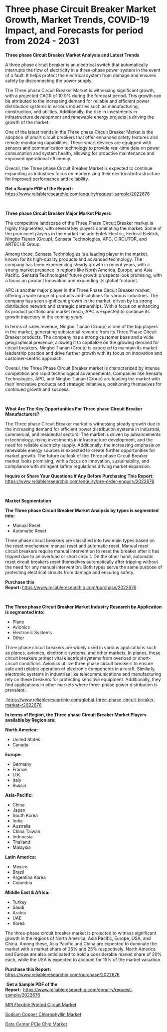 <p><h1>Three phase Circuit Breaker Market Growth, Market Trends, COVID-19 Impact, and Forecasts for period from 2024 - 2031</h1></p><p><strong>Three phase Circuit Breaker Market Analysis and Latest Trends</strong></p>
<p><p>A three phase circuit breaker is an electrical switch that automatically interrupts the flow of electricity in a three-phase power system in the event of a fault. It helps protect the electrical system from damage and ensures safety by disconnecting the power supply.</p><p>The Three phase Circuit Breaker Market is witnessing significant growth, with a projected CAGR of 10.9% during the forecast period. This growth can be attributed to the increasing demand for reliable and efficient power distribution systems in various industries such as manufacturing, construction, and utilities. Additionally, the rise in investments in infrastructure development and renewable energy projects is driving the growth of the market.</p><p>One of the latest trends in the Three phase Circuit Breaker Market is the adoption of smart circuit breakers that offer enhanced safety features and remote monitoring capabilities. These smart devices are equipped with sensors and communication technology to provide real-time data on power consumption and system health, allowing for proactive maintenance and improved operational efficiency.</p><p>Overall, the Three phase Circuit Breaker Market is expected to continue expanding as industries focus on modernizing their electrical infrastructure for improved performance and reliability.</p></p>
<p><strong>Get a Sample PDF of the Report:&nbsp;</strong> <a href="https://www.reliableresearchiq.com/enquiry/request-sample/2022676">https://www.reliableresearchiq.com/enquiry/request-sample/2022676</a></p>
<p>&nbsp;</p>
<p><strong>Three phase Circuit Breaker Major Market Players</strong></p>
<p><p>The competitive landscape of the Three Phase Circuit Breaker market is highly fragmented, with several key players dominating the market. Some of the prominent players in the market include Entek Electric, Federal Elektrik, Ningbo Tianan (Group), Sensata Technologies, APC, CIRCUTOR, and ARTECHE Group.</p><p>Among these, Sensata Technologies is a leading player in the market, known for its high-quality products and advanced technology. The company has been experiencing steady growth in recent years, with a strong market presence in regions like North America, Europe, and Asia Pacific. Sensata Technologies' future growth prospects look promising, with a focus on product innovation and expanding its global footprint.</p><p>APC is another major player in the Three Phase Circuit Breaker market, offering a wide range of products and solutions for various industries. The company has seen significant growth in the market, driven by its strong distribution network and strategic partnerships. With a focus on enhancing its product portfolio and market reach, APC is expected to continue its growth trajectory in the coming years.</p><p>In terms of sales revenue, Ningbo Tianan (Group) is one of the top players in the market, generating substantial revenue from its Three Phase Circuit Breaker products. The company has a strong customer base and a wide geographical presence, allowing it to capitalize on the growing demand for circuit breakers. Ningbo Tianan (Group) is expected to maintain its market leadership position and drive further growth with its focus on innovation and customer-centric approach.</p><p>Overall, the Three Phase Circuit Breaker market is characterized by intense competition and rapid technological advancements. Companies like Sensata Technologies, APC, and Ningbo Tianan (Group) are leading the market with their innovative products and strategic initiatives, positioning themselves for continued growth and success.</p></p>
<p>&nbsp;</p>
<p><strong>What Are The Key Opportunities For Three phase Circuit Breaker Manufacturers?</strong></p>
<p><p>The Three phase Circuit Breaker market is witnessing steady growth due to the increasing demand for efficient power distribution systems in industrial, commercial, and residential sectors. The market is driven by advancements in technology, rising investments in infrastructure development, and the need for reliable electricity supply. Additionally, the increasing emphasis on renewable energy sources is expected to create further opportunities for market growth. The future outlook of the Three phase Circuit Breaker market looks promising, with a focus on innovation, sustainability, and compliance with stringent safety regulations driving market expansion.</p></p>
<p><strong>Inquire or Share Your Questions If Any Before Purchasing This Report:</strong> <a href="https://www.reliableresearchiq.com/enquiry/pre-order-enquiry/2022676">https://www.reliableresearchiq.com/enquiry/pre-order-enquiry/2022676</a></p>
<p>&nbsp;</p>
<p><strong>Market Segmentation</strong></p>
<p><strong>The Three phase Circuit Breaker Market Analysis by types is segmented into:</strong></p>
<p><ul><li>Manual Reset</li><li>Automatic Reset</li></ul></p>
<p><p>Three phase circuit breakers are classified into two main types based on the reset mechanism: manual reset and automatic reset. Manual reset circuit breakers require manual intervention to reset the breaker after it has tripped due to an overload or short circuit. On the other hand, automatic reset circuit breakers reset themselves automatically after tripping without the need for any manual intervention. Both types serve the same purpose of protecting electrical circuits from damage and ensuring safety.</p></p>
<p><strong>Purchase this Report:&nbsp;</strong><a href="https://www.reliableresearchiq.com/purchase/2022676">https://www.reliableresearchiq.com/purchase/2022676</a></p>
<p>&nbsp;</p>
<p><strong>The Three phase Circuit Breaker Market Industry Research by Application is segmented into:</strong></p>
<p><ul><li>Plane</li><li>Avionics</li><li>Electronic Systems</li><li>Other</li></ul></p>
<p><p>Three phase circuit breakers are widely used in various applications such as planes, avionics, electronic systems, and other markets. In planes, these circuit breakers protect vital electrical systems from overload or short-circuit conditions. Avionics utilize three phase circuit breakers to ensure safe and reliable operation of electronic components in aircraft. Similarly, electronic systems in industries like telecommunications and manufacturing rely on these breakers for protecting sensitive equipment. Additionally, they find applications in other markets where three-phase power distribution is prevalent.</p></p>
<p><a href="https://www.reliableresearchiq.com/global-three-phase-circuit-breaker-market-r2022676">&nbsp;https://www.reliableresearchiq.com/global-three-phase-circuit-breaker-market-r2022676</a></p>
<p><strong>In terms of Region, the Three phase Circuit Breaker Market Players available by Region are:</strong></p>
<p>
    <p> <strong> North America: </strong>
        <ul>
            <li>United States</li>
            <li>Canada</li>
        </ul>
        </p> 
    <p> <strong> Europe: </strong>
        <ul>
            <li>Germany</li>
            <li>France</li>
            <li>U.K.</li>
            <li>Italy</li>
            <li>Russia</li>
        </ul>
        </p> 
    <p> <strong> Asia-Pacific: </strong>
        <ul>
            <li>China</li>
            <li>Japan</li>
            <li>South Korea</li>
            <li>India</li>
            <li>Australia</li>
            <li>China Taiwan</li>
            <li>Indonesia</li>
            <li>Thailand</li>
            <li>Malaysia</li>
        </ul>
        </p> 
    <p> <strong> Latin America: </strong>
        <ul>
            <li>Mexico</li>
            <li>Brazil</li>
            <li>Argentina Korea</li>
            <li>Colombia</li>
        </ul>
        </p> 
    <p> <strong> Middle East & Africa: </strong>
        <ul>
            <li>Turkey</li>
            <li>Saudi</li>
            <li>Arabia</li>
            <li>UAE</li>
            <li>Korea</li>
        </ul>
    </p>
    </p>
<p><p>The three-phase circuit breaker market is projected to witness significant growth in the regions of North America, Asia Pacific, Europe, USA, and China. Among these, Asia Pacific and China are expected to dominate the market with a market share of 35% and 25% respectively. North America and Europe are also anticipated to hold a considerable market share of 20% each, while the USA is expected to account for 15% of the market valuation.</p></p>
<p><strong>Purchase this Report: </strong><a href="https://www.reliableresearchiq.com/purchase/2022676">https://www.reliableresearchiq.com/purchase/2022676</a></p>
<p>&nbsp;<strong>Get a Sample PDF of the Report:&nbsp;&nbsp;</strong><a href="https://www.reliableresearchiq.com/enquiry/request-sample/2022676">https://www.reliableresearchiq.com/enquiry/request-sample/2022676</a></p>
<p><strong></strong></p>
<p><p><a href="https://medium.com/@susanabraun1964/mpi-flexible-printed-circuit-market-industry-trends-and-forecast-for-period-from-2024-to-2031-c2b2122c03da">MPI Flexible Printed Circuit Market</a></p><p><a href="https://view.publitas.com/reportprime-1/sodium-copper-chlorophyllin-market-outlook-complete-industry-analysis-2024-to-2031/">Sodium Copper Chlorophyllin Market</a></p><p><a href="https://medium.com/@stephaniewynterk14/global-data-center-pcie-chip-industry-types-applications-market-players-regional-growth-a8ee901b2e26">Data Center PCIe Chip Market</a></p></p>